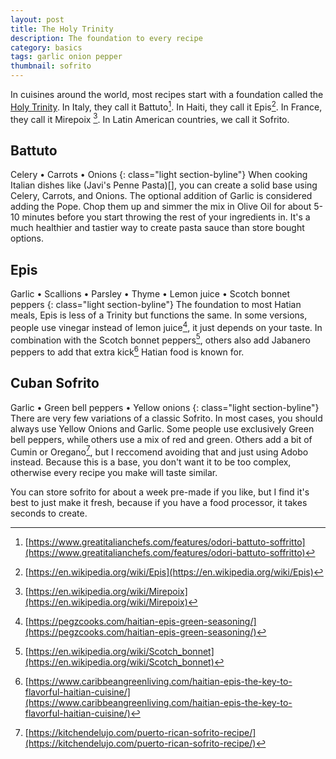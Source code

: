 ```yaml
---
layout: post
title: The Holy Trinity
description: The foundation to every recipe
category: basics
tags: garlic onion pepper
thumbnail: sofrito
---
```


In cuisines around the world, most recipes start with a foundation called the [Holy Trinity](https://en.wikipedia.org/wiki/Holy_trinity_(cooking)). In Italy, they call it Battuto[^one]. In Haiti, they call it Epis[^two]. In France, they call it Mirepoix [^three]. In Latin American countries, we call it Sofrito.


## Battuto
Celery • Carrots • Onions
{: class="light section-byline"}
When cooking Italian dishes like (Javi's Penne Pasta)[], you can create a solid base using Celery, Carrots, and Onions. The optional addition of Garlic is considered adding the Pope. Chop them up and simmer the mix in Olive Oil for about 5-10 minutes before you start throwing the rest of your ingredients in. It's a much healthier and tastier way to create pasta sauce than store bought options.

## Epis
Garlic • Scallions • Parsley • Thyme • Lemon juice • Scotch bonnet peppers
{: class="light section-byline"}
The foundation to most Hatian meals, Epis is less of a Trinity but functions the same. In some versions, people use vinegar instead of lemon juice[^four], it just depends on your taste.  In combination with the Scotch bonnet peppers[^five], others also add Jabanero peppers to add that extra kick[^six] Hatian food is known for.


## Cuban Sofrito
Garlic • Green bell peppers • Yellow onions
{: class="light section-byline"}
There are very few variations of a classic Sofrito. In most cases, you should always use Yellow Onions and Garlic. Some people use exclusively Green bell peppers, while others use a mix of red and green. Others add a bit of Cumin or Oregano[^seven], but I reccomend avoiding that and just using Adobo instead. Because this is a base, you don't want it to be too complex, otherwise every recipe you make will taste similar.


You can store sofrito for about a week pre-made if you like, but I find it's best to just make it fresh, because if you have a food processor, it takes seconds to create.


[^one]: [https://www.greatitalianchefs.com/features/odori-battuto-soffritto](https://www.greatitalianchefs.com/features/odori-battuto-soffritto)
[^two]: [https://en.wikipedia.org/wiki/Epis](https://en.wikipedia.org/wiki/Epis)
[^three]: [https://en.wikipedia.org/wiki/Mirepoix](https://en.wikipedia.org/wiki/Mirepoix)
[^four]: [https://pegzcooks.com/haitian-epis-green-seasoning/](https://pegzcooks.com/haitian-epis-green-seasoning/)
[^five]: [https://en.wikipedia.org/wiki/Scotch_bonnet](https://en.wikipedia.org/wiki/Scotch_bonnet)
[^six]: [https://www.caribbeangreenliving.com/haitian-epis-the-key-to-flavorful-haitian-cuisine/](https://www.caribbeangreenliving.com/haitian-epis-the-key-to-flavorful-haitian-cuisine/)
[^seven]: [https://kitchendelujo.com/puerto-rican-sofrito-recipe/](https://kitchendelujo.com/puerto-rican-sofrito-recipe/)
